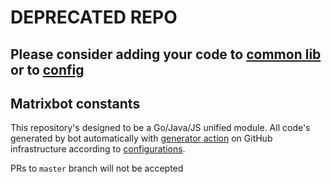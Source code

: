 # DEPRECATED REPO
## Please consider adding your code to [common lib](https://github.com/matrixbotio?q=common+lib&type=all) or to [config](https://github.com/matrixbotio/config)

## Matrixbot constants

This repository's designed to be a Go/Java/JS unified module. All code's generated by bot automatically with [generator action](../../tree/generator-action) on GitHub infrastructure according to [configurations](../../tree/config).

PRs to `master` branch will not be accepted
